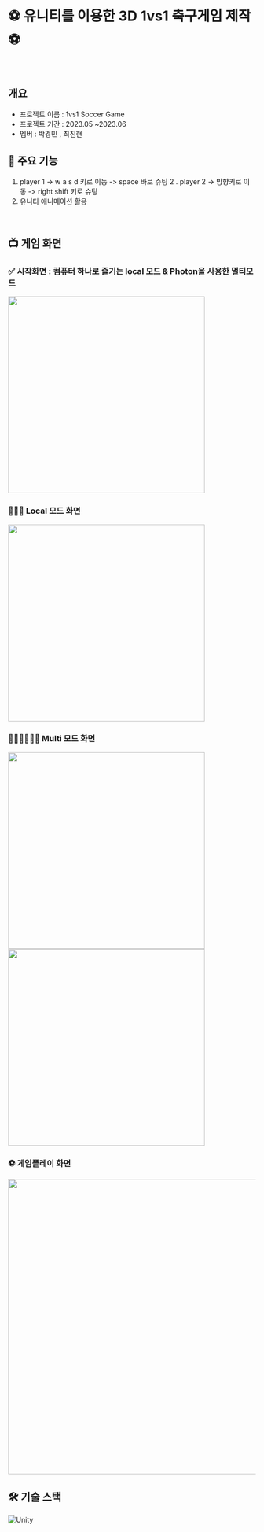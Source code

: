 # ⚽️ 유니티를 이용한 3D 1vs1 축구게임 제작 ⚽️
<br />

<div id="2"></div>

## 개요
- 프로젝트 이름 : 1vs1 Soccer Game
- 프로젝트 기간 : 2023.05 ~2023.06
- 멤버 : 박경민 , 최진현


## 📲 주요 기능
1. player 1 
->  w a s d 키로 이동 
-> space 바로 슈팅 
2 . player 2 
-> 방향키로 이동
-> right shift 키로 슈팅
3. 유니티 애니메이션 활용
<br />

## 📺 게임 화면

### ✅ 시작화면 : 컴퓨터 하나로 즐기는 local 모드 & Photon을 사용한 멀티모드
<img src="https://github.com/digitalContentProject/1vs1-soccerGame/assets/105621255/a870e97f-24d3-414a-aa71-6aa4ae349ada" width="400" />

### 🙋🏻‍♂️ Local 모드 화면
<img src="https://github.com/digitalContentProject/1vs1-soccerGame/assets/105621255/ceec1f1b-c554-4109-87b6-f1728dc50cdb" width="400" />

### 🙋🏻‍♂️🙋🏻‍♂️ Multi 모드 화면
<img src="https://github.com/digitalContentProject/1vs1-soccerGame/assets/105621255/8e1c79c8-b32d-4f55-ac3d-09cbe5c881a8" width="400" />
<img src="https://github.com/digitalContentProject/1vs1-soccerGame/assets/105621255/b45bf7ec-cdf9-424a-89bb-81a409948f0a" width="400" />

### ⚽️ 게임플레이 화면
<img src="https://github.com/digitalContentProject/1vs1-soccerGame/assets/105621255/1da606e2-7621-4042-9841-dd11c6d4b766" width="600" />
<br/>

## 🛠 기술 스택
![Unity](https://img.shields.io/badge/unity-%23000000.svg?style=for-the-badge&logo=unity&logoColor=white)
